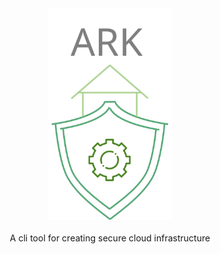 
<div align="center">
<img src="./server/assets/ark.svg" width=200>
<br>
<br>
A cli tool for creating secure cloud infrastructure

</div>

